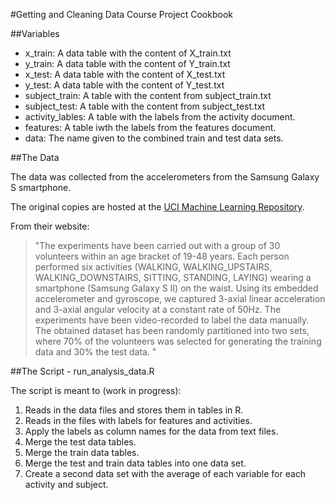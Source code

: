 #Getting and Cleaning Data Course Project Cookbook

##Variables

* x_train: A data table with the content of X_train.txt
* y_train: A data table with the content of Y_train.txt
* x_test: A data table with the content of X_test.txt
* y_test: A data table with the content of Y_test.txt
* subject_train: A table with the content from subject_train.txt
* subject_test: A table with the content from subject_test.txt
* activity_lables: A table with the labels from the activity document.
* features: A table iwth the labels from the features document.
* data: The name given to the combined train and test data sets.

##The Data

The data was collected from the accelerometers from the Samsung Galaxy S smartphone.

The original copies are hosted at the [UCI Machine Learning Repository](http://archive.ics.uci.edu/ml/datasets/Human+Activity+Recognition+Using+Smartphones).

From their website:

> "The experiments have been carried out with a group of 30 volunteers within an age bracket of 19-48 years. Each person performed six 
>activities (WALKING, WALKING_UPSTAIRS, WALKING_DOWNSTAIRS, SITTING, STANDING, LAYING) wearing a smartphone (Samsung Galaxy S II) on the 
>waist. Using its embedded accelerometer and gyroscope, we captured 3-axial linear acceleration and 3-axial angular velocity at a 
>constant rate of 50Hz. The experiments have been video-recorded to label the data manually. The obtained dataset has been randomly 
>partitioned into two sets, where 70% of the volunteers was selected for generating the training data and 30% the test data. "

##The Script - run_analysis_data.R 

The script is meant to (work in progress):

1. Reads in the data files and stores them in tables in R.
2. Reads in the files with labels for features and activities.
3. Apply the labels as column names for the data from text files.
4. Merge the test data tables.
5. Merge the train data tables.
6. Merge the test and train data tables into one data set.
7. Create a second data set with the average of each variable for each activity and subject.